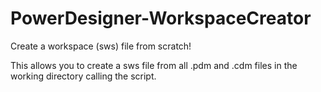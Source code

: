 # PowerDesigner-WorkspaceCreator
Create a workspace (sws) file from scratch!
 
 This allows you to create a sws file from all .pdm and .cdm files in the working directory calling the script.
